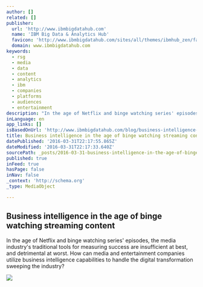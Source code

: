 ```yaml
---
author: []
related: []
publisher:
  url: 'http://www.ibmbigdatahub.com'
  name: 'IBM Big Data & Analytics Hub'
  favicon: 'http://www.ibmbigdatahub.com/sites/all/themes/ibmhub_zen/favicon-2015.ico'
  domain: www.ibmbigdatahub.com
keywords:
  - rsg
  - media
  - data
  - content
  - analytics
  - ibm
  - companies
  - platforms
  - audiences
  - entertainment
description: "In the age of Netflix and binge watching series' episodes, the media industry's traditional tools for measuring success are insufficient at best, and detrimental at worst. How can media and entertainment companies utilize business intelligence capabilities to handle the digital transformation sweeping the industry?"
inLanguage: en
app_links: []
isBasedOnUrl: 'http://www.ibmbigdatahub.com/blog/business-intelligence-age-binge-watching-streaming-content'
title: Business intelligence in the age of binge watching streaming content
datePublished: '2016-03-31T22:17:55.865Z'
dateModified: '2016-03-31T22:17:33.640Z'
sourcePath: _posts/2016-03-31-business-intelligence-in-the-age-of-binge-watching-streaming.md
published: true
inFeed: true
hasPage: false
inNav: false
_context: 'http://schema.org'
_type: MediaObject

---
```

<article style=""><h1>Business intelligence in the age of binge watching streaming content</h1><p>In the age of Netflix and binge watching series' episodes, the media industry's traditional tools for measuring success are insufficient at best, and detrimental at worst. How can media and entertainment companies utilize business intelligence capabilities to handle the digital transformation sweeping the industry?</p><img src="http://www.ibmbigdatahub.com/sites/default/files/styles/open_graph_image/public/thumbnail_image/blog/Business-intelligence-streaming-content-Thumbnail.jpg?itok=jJfWaO9Y" /></article>